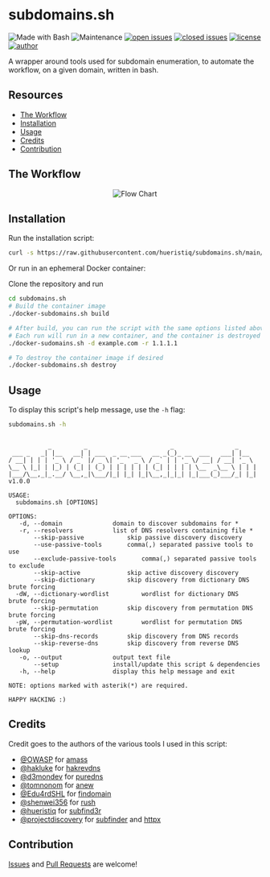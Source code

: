# subdomains.sh

![Made with Bash](https://img.shields.io/badge/made%20with-Bash-0040ff.svg) ![Maintenance](https://img.shields.io/badge/maintained%3F-yes-0040ff.svg) [![open issues](https://img.shields.io/github/issues-raw/hueristiq/subdomains.sh.svg?style=flat&color=0040ff)](https://github.com/hueristiq/subdomains.sh/issues?q=is:issue+is:open) [![closed issues](https://img.shields.io/github/issues-closed-raw/hueristiq/subdomains.sh.svg?style=flat&color=0040ff)](https://github.com/hueristiq/subdomains.sh/issues?q=is:issue+is:closed) [![license](https://img.shields.io/badge/license-MIT-gray.svg?colorB=0040FF)](https://github.com/hueristiq/subdomains.sh/blob/master/LICENSE) [![author](https://img.shields.io/badge/twitter-@itshueristiq-0040ff.svg)](https://twitter.com/itshueristiq)

A wrapper around tools used for subdomain enumeration, to automate the workflow, on a given domain, written in bash.

## Resources

* [The Workflow](#the-workflow)
* [Installation](#installation)
* [Usage](#usage)
* [Credits](#credits)
* [Contribution](#contribution)

## The Workflow

<div align="center">

![Flow Chart](https://github.com/hueristiq/subdomains.sh/raw/main/static/flowchart.png)

</div>

## Installation

Run the installation script:

```bash
curl -s https://raw.githubusercontent.com/hueristiq/subdomains.sh/main/install.sh | bash -
```
Or run in an ephemeral Docker container:

Clone the repository and run

```bash
cd subdomains.sh
# Build the container image
./docker-subdomains.sh build

# After build, you can run the script with the same options listed above.
# Each run will run in a new container, and the container is destroyed after run
./docker-sudomains.sh -d example.com -r 1.1.1.1

# To destroy the container image if desired
./docker-subdomains.sh destroy

```

## Usage

To display this script's help message, use the `-h` flag:

```bash
subdomains.sh -h
```

```text

           _         _                       _                 _     
 ___ _   _| |__   __| | ___  _ __ ___   __ _(_)_ __  ___   ___| |__  
/ __| | | | '_ \ / _` |/ _ \| '_ ` _ \ / _` | | '_ \/ __| / __| '_ \ 
\__ \ |_| | |_) | (_| | (_) | | | | | | (_| | | | | \__  _\__ \ | | |
|___/\__,_|_.__/ \__,_|\___/|_| |_| |_|\__,_|_|_| |_|___(_)___/_| |_| v1.0.0

USAGE:
  subdomains.sh [OPTIONS]

OPTIONS:
   -d, --domain 			 domain to discover subdomains for *
   -r, --resolvers 			 list of DNS resolvers containing file *
       --skip-passive 			 skip passive discovery discovery
       --use-passive-tools 		 comma(,) separated passive tools to use
       --exclude-passive-tools 		 comma(,) separated passive tools to exclude
       --skip-active 			 skip active discovery discovery
       --skip-dictionary 		 skip discovery from dictionary DNS brute forcing
  -dW, --dictionary-wordlist 		 wordlist for dictionary DNS  brute forcing
       --skip-permutation 		 skip discovery from permutation DNS brute forcing
  -pW, --permutation-wordlist 		 wordlist for permutation DNS brute forcing
       --skip-dns-records 		 skip discovery from DNS records
       --skip-reverse-dns 		 skip discovery from reverse DNS lookup
   -o, --output 			 output text file
       --setup				 install/update this script & dependencies
   -h, --help 				 display this help message and exit

NOTE: options marked with asterik(*) are required.

HAPPY HACKING :)

```

## Credits

Credit goes to the authors of the various tools I used in this script:

* [@OWASP](https://github.com/OWASP) for [amass](https://github.com/OWASP/Amass)
* [@hakluke](https://github.com/hakluke) for [hakrevdns](https://github.com/hakluke/hakrevdns)
* [@d3mondev](https://github.com/d3mondev) for [puredns](https://github.com/d3mondev/puredns)
* [@tomnonom](https://github.com/tomnomnom) for [anew](https://github.com/tomnomnom/anew)
* [@Edu4rdSHL](https://github.com/Edu4rdSHL) for [findomain](https://github.com/Edu4rdSHL/findomain)
* [@shenwei356](https://github.com/shenwei356) for [rush](https://github.com/shenwei356/rush)
* [@hueristiq](http://github.com/hueristiq) for [subfind3r](http://github.com/hueristiq/subfind3r)
* [@projectdiscovery](https://github.com/projectdiscovery) for [subfinder](https://github.com/projectdiscovery/subfinder) and [httpx](https://github.com/projectdiscovery/subfinder)

## Contribution

[Issues](https://github.com/hueristiq/subdomains.sh/issues) and [Pull Requests](https://github.com/hueristiq/subdomains.sh/pulls) are welcome!
